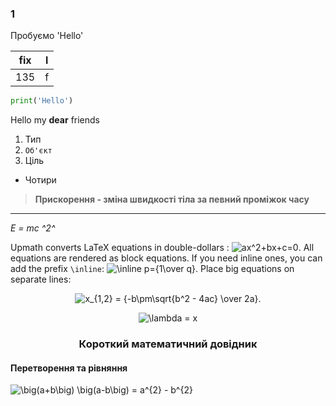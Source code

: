 ### 1
Пробуємо
'Hello'

|fix|l|
|---|-|
135 |f|

```python
print('Hello')
```

Hello my **dear** friends

1. Тип
2. `Об'єкт`
3. Ціль
* Чотири

> **Прискорення - зміна швидкості тіла за певний проміжок часу**

---

<math>_E = mc ^2^_</math>

<p>Upmath converts LaTeX equations in double-dollars <code></code>: <img src="https://i.upmath.me/svg/ax%5E2%2Bbx%2Bc%3D0" alt="ax^2+bx+c=0" />. All equations are rendered as block equations. If you need inline ones, you can add the prefix <code>\inline</code>: <img src="https://i.upmath.me/svg/%5Cinline%20p%3D%7B1%5Cover%20q%7D" alt="\inline p={1\over q}" />. Place big equations on separate lines:</p>
<p align="center"><img align="center" src="https://i.upmath.me/svg/x_%7B1%2C2%7D%20%3D%20%7B-b%5Cpm%5Csqrt%7Bb%5E2%20-%204ac%7D%20%5Cover%202a%7D." alt="x_{1,2} = {-b\pm\sqrt{b^2 - 4ac} \over 2a}." /></p>

<p align="center"> 
  <img src="https://i.upmath.me/svg/%20%5Clambda%20%3D%20x" alt=" \lambda = x" />
</p>


### <p align='center'> **Короткий математичний довідник** </p>
#### Перетворення та рівняння 
<img src="https://i.upmath.me/svg/%20%20%5Cbig(a%2Bb%5Cbig)%20%5Cbig(a-b%5Cbig)%20%3D%20%20a%5E%7B2%7D%20-%20%20b%5E%7B2%7D%20" alt="  \big(a+b\big) \big(a-b\big) =  a^{2} -  b^{2} " />
